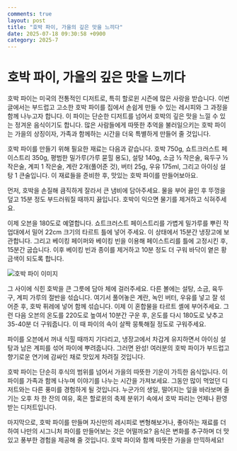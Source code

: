 ```yaml
---
comments: true
layout: post
title: "호박 파이, 가을의 깊은 맛을 느끼다"
date: 2025-07-18 09:30:58 +0900
category: 2025-7
---
```


# 호박 파이, 가을의 깊은 맛을 느끼다

호박 파이는 미국의 전통적인 디저트로, 특히 할로윈 시즌에 많은 사랑을 받습니다. 이번 글에서는 부드럽고 고소한 호박 파이를 집에서 손쉽게 만들 수 있는 레시피와 그 과정을 함께 나누고자 합니다. 이 파이는 단순한 디저트를 넘어서 호박의 깊은 맛을 느낄 수 있는 정겨운 음식이기도 합니다. 많은 사람들에게 따뜻한 추억을 불러일으키는 호박 파이는 가을의 상징이자, 가족과 함께하는 시간을 더욱 특별하게 만들어 줄 것입니다.

호박 파이를 만들기 위해 필요한 재료는 다음과 같습니다. 호박 750g, 쇼트크러스트 페이스트리 350g, 평범한 밀가루(가루 묻힐 용도), 설탕 140g, 소금 ½ 작은술, 육두구 ½ 작은술, 계피 1 작은술, 계란 2개(풀어준 것), 버터 25g, 우유 175ml, 그리고 아이싱 설탕 1 큰술입니다. 이 재료들을 준비한 후, 맛있는 호박 파이를 만들어보아요.

먼저, 호박을 손질해 큼직하게 잘라서 큰 냄비에 담아주세요. 물을 부어 끓인 후 뚜껑을 덮고 15분 정도 부드러워질 때까지 끓입니다. 호박이 익으면 물기를 제거하고 식혀주세요. 

이제 오븐을 180도로 예열합니다. 쇼트크러스트 페이스트리를 가볍게 밀가루를 뿌린 작업대에서 밀어 22cm 크기의 타르트 틀에 넣어 주세요. 이 상태에서 15분간 냉장고에 보관합니다. 그리고 베이킹 페이퍼와 베이킹 빈을 이용해 페이스트리를 틀에 고정시킨 후, 15분간 굽습니다. 이후 베이킹 빈과 종이를 제거하고 10분 정도 더 구워 바닥이 옅은 황금색이 되도록 합니다.

![호박 파이 이미지](https://www.themealdb.com/images/media/meals/usuqtp1511385394.jpg)

그 사이에 식힌 호박을 큰 그릇에 담아 체에 걸러주세요. 다른 볼에는 설탕, 소금, 육두구, 계피 가루의 절반을 섞습니다. 여기서 풀어놓은 계란, 녹인 버터, 우유를 넣고 잘 섞어준 후, 호박 퓌레에 넣어 함께 섞습니다. 이제 이 혼합물을 타르트 셸에 부어주세요. 그런 다음 오븐의 온도를 220도로 높여서 10분간 구운 후, 온도를 다시 180도로 낮추고 35-40분 더 구워줍니다. 이 때 파이의 속이 살짝 뭉툭해질 정도로 구워주세요.

파이를 오븐에서 꺼내 식힐 때까지 기다리고, 냉장고에서 차갑게 유지하면서 아이싱 설탕과 남은 계피를 섞어 파이에 뿌려줍니다. 그러면 완성! 여러분의 호박 파이가 부드럽고 향기로운 연기에 감싸인 채로 맛있게 차려질 것입니다.

호박 파이는 단순히 후식의 범위를 넘어서 가을의 따뜻한 기운이 가득한 음식입니다. 이 파이를 가족과 함께 나누며 이야기를 나누는 시간을 가져보세요. 그동안 많이 먹었던 디저트와는 다른 풍미를 경험하게 될 것입니다. 누군가의 생일, 떨어지는 잎을 바라보며 즐기는 오후 차 한 잔의 여유, 혹은 할로윈의 축제 분위기 속에서 호박 파리는 언제나 환영받는 디저트입니다. 

마지막으로, 호박 파이를 만들며 자신만의 레시피로 변형해보거나, 좋아하는 재료를 더하여 나만의 시그니처 파이를 만들어보는 것은 어떨까요? 음식은 변화를 추구하며 더 맛있고 풍부한 경험을 제공해 줄 것입니다. 호박 파이와 함께 따뜻한 가을을 만끽하세요!